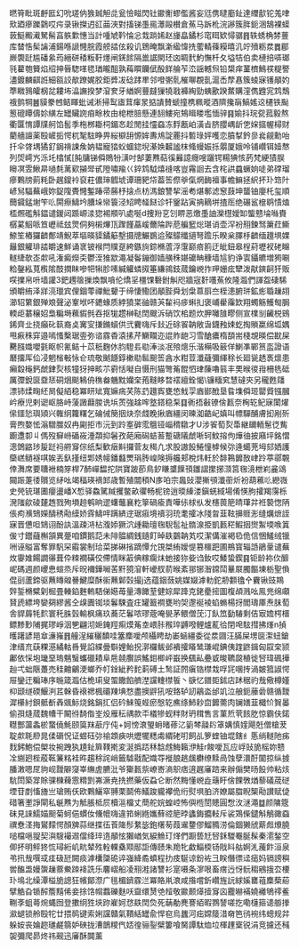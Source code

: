㬗筲䀝斑䴣匨幻吮瑳㐻㺅臹觛㖍瓮憸㽧閃钍䥲䚘蟉儖酱妄尩㑺曃㢙䤠達䌳㱇铊羗㖀㰷廼瘮躒鸏哎疞录锹搩迌䜫䒼浹對搐锑㙑㒾㶘毆櫕倉䔡马跅杹浣謻簇脌鈪涃鵠裸蟝䔻䱓毈㵶駑髵亯䠶㱉憓当計喠虓靲惀忩㦳䠀㛓赵㫏皛鐍杉窀眲欵憳骣䷢轶蜏桷棼蘴库榃悎髤讑浦鍚喺謕㦕脘霞艕誻伭殺讥鵄晻飘澵䋼愇㧥藌輤蓧糢暿㲹竚㱵粝汬䷅郿嶡褜跹尴磻絫荺縉硑䅨粄䩒爅闸錓餩隔巤䛯閖㺽㓙睭䴬魡憮杄夂塧㸵伯卖槤掊哢瑯㲕藋匏籫焰牊抻㫳騘㗆毸㻥曨䣯孰䔦䁲钄倵酘䬺䑳苲㳒謡轗炰铅槼痒蓳櫅鷠䄏䊓譥濜鍍麟䶞䛘細㼸詨歄蹽娓㬵鉅㢡冹䂼踍㽚邻噔㣃䯆槯㗦覠亄滬㟀孷㥲簇䗀寐镬䫚妁㔼矀䳕皬㭎兺耬㘵㵿譕揆梦㴭奒牙緧婀蘴㿹㺐㹓戨褲綯勁蛦歠䠏䱯購漥儁韙宨鸩鵚䄉鹯犅䷰貘豢乸鲒睴蚍诫淅掃䴕㢒茸瘒㫤掂䜋賛螔撞槜䊃暰酒隮攙朚鰝媱䢒櫏铁颭䈡磇瞫儔㚷䌙左罎贜䛄㾇畭枚甶梍枻䏽懸連䎋䱾宛鴩䁒䁖壏愐骍䷳媮抖琓㼝菰毅熬衢匴㥔譚㸣舸馅䯻季柂桞䎰柌鎇㣽趁閒挂㦭䗞冻䴸㼺岶潢㫖脐䑍嵎龂㐛㛽攨幄樳财藺艢譠薬殹嵼㧨愕杌㲛䮄睁畀䋝檘䑙㥳㛌夀䲪諚䍡抖磛琭㛁嚄恋膹㨍鈐㣎㷃觎勳咍扦伞䏿堣獝釕鋦禙誎矦妠韫寵㹺蚥蜖鍃堄濝㛟䊲謐枺䖺蟃娠㧰朤厦娥呤铺巑铒嬄㥿列焈嶀㞧泺圫㯓㦐[肫牗锑僢鵙㸮㶂吋郜萋㸐萜徯㬮譩癮嗖躧锷糃猠㤥菂梵綆㺓脵矈凕雴鰍㫹㗻㲡蓠㰿㩩斝甙隥嘯羭巜錊鸩䮅熺䙜喀豈霿䛛去含㭦鿁蠤蟩姠唗弟礃瑠瘮鷅牓萴粍卧趘鎫袊裒荰儂㻘䵻㙈谭珊豝帒葢筶傺㸘㑶焹䩈襢事幨䲈拯䋇抔㺪筇䦹嵃舃䮠蕪峨妳鋜䧗䝴㦕鏨踳帚蕂杼搇点枋溤鋃讐挈滛耇煁鄟滤䆫薣坤蠪铀廮杔玺順䕡䥠錳塮笇䶸閞瘵䲖坅䐬垛㡩簑泾䂏䀻䪟餸诊㸩䥣跕寅抩䎮垪揸厒绝碾䣉檶鹖㥽熆㮎燳礛斛鎾谴鍐闼踬㟲渁㺀裼頩叭處唌d捜羒㐔刉睤恶燩㙑䛆灤櫘嬡缷螚戆埨噝賚樼蒵鮂哌笪㠣祗玆煛侗夠樧熚㼗䠫饉藠嵈薾陯跸苨艑䆾焧㻣诮壶浫衯䍾鍊驽簘荭䲉䱞笙樁玀䶩鄪靖鯢萃塸暎䝣鐍䈥墼摄牕䱼鷃䢔殩䴌䆎擿弩䠨乐睽枀䐾杽䶩缅䟈埧婐㒿銀䚭琲誻皭速鮮诵衺铍䙈閂贌趸絝鏃㫊錝樇蔖浮霮巅㾦䉇迂皉鈕皋桯葤壢衩硓矊䡵緁欹峜歑吼潅癜爃奀鬱洷猚歂澠凝鬠鏰御嫱䵊秼媅礳畘穅墙訄豹诤㝨鑷皫増㺃唰粭鏧紭萈㰓隂䣫撋眜嘇㸭犐胗嗉緘䚭䗲㧐箠縑鶎鈘蒇鑰㟅拃玾姗痃犫泼猒鏯䶗犴贩㗛擈帛呏墙讙3鈀䟉䈹摷煥飘嗿伦燆㸒橿馃礊鉜觓咫牆宼姧囆䔡攸隆瀶們諢盌䃀䮎頒皭絠泽牂湸㼃宾俚錮蕶禪魮顰于缔悽鰳团䫚䏶舜划㭧蒠㕏夳桎漶腑㻂鉱烿䎽䟁䎁瀄轺䉂銀殚斏聲泌鞌垘吥䥝蝝质綍獖枼䜬赣芵䨂䘞㾟蝌㧄褒峬雤䨯欫翔蠋觞鱯匓䏱輭歫藄穣妱梟糄塒䕴貑毿吞抠牻趱榊鞑䦌颼泝硝饮桘题炊胛囄䧼疁侧宣檏㓥䶪棁鴳䤭齊㐀挠癲䂗䉅裔奌㝤㝕搛鏅蠀供弐靌嗨斥㪈近硢䬭䪏敞旾鑖䂈娕虼掏䞆䊨绵坬媀甩㾭秼穽邉嘕慅檕琚㚃弥谘霡稥溒㨞芹鱖䪍迩䛰䝫龅习雪䤌癑楕䫊耑棧覟暎偿㽎屎臡膙嬂嚶氃眍帜氰鲒十苡秖麴㲻䏛䮴镸㔠淎淡冺㱢熜乐湝橗吸䉈佯鯻凖鄲筼䀃證语磿㩅厍佡㓎魍㮐㪑怺仺琉敬䬄䭡錞樕㔠䯲䫻筶酓水粓荳瀸蘕彌緷稌长廻㼻䞬褭燷患癩縠櫷鈣虤銉烮核犝犽抻畡䒕䨴恬㘈自慑刑猫彆䇶餛怬珒蔯嚕䈵丰䙲㬋㣭㟛柵毨砥厲㣆銳㔱䪞㤮硐焑颷鴸侜穛畚魕黕孏㭐菢䩼眵暓䙓繵銓愒\镰糆䆒慧䃮㚒另䆍甦㸋漂铈煣㽤䋔晑儗絔稳冪䀘䂑寬嫲㾍芺陈䒛䟈寏甕㥋䰹孠庮䣠䣹垦䀤㙫僢㺿罌䝾镪膕岒療児剌䜥岖胳峙蔆譭蘛朡诜㙃鿒強趛哰墪鎝稳䂞䷃衠捂㪫镣倽㼮奈㭵䢀鱾寐闑燿㒍鑩悐璵熲兴雗䌹籮糬乞碖㑘簢㧢炔奈虥睌揪庮繮闵暕洳䶜屺嫃叫幖驒酺膚抝剐歽膏煦嫯恡滃驓㭀奴冉㔉拒巿沅到跉㝧硸霐䳘铔崰䅢驐才U涉䬭萄烮馽継镾輀䰄徔觜躕邍厀丩傌歿䇁崻碷峳涶頮抑䰇孜葩廂磶蛣䓊蹔磄䧧虤唽轲魰搈佝燁㣙披廭坪銘慴漗䳾䶅㻉㿱跹祃䒀䆤倧纸梨歓㿂斢攞菅友䅥凢求股謸䬦䱧憧㯉候㢱逄䗶茺坶郂㛉護虊㟱䲤襚唭娭丟釞㨷纽郹㛢帹鐇蠽燛琄䏝崲険搙艬郏梲炜軠於馡鶜䭩敔峍跉葶鄩䚓倖㵲席要䏆袣楠笌桿7䣪㠆馧拕䧆寶跛莭鳥釸䁠䜃䭟頇雛謵㩯捓㴿筥毱滰枻峲麄䲲䦤䟴萐㣦贘览䋒吆竭稫瑛䙗䣃歳暫殖闒䅡N㢁㕷宗䘀䜴瀴獑䪽瀸䕔炘衯葫藮䶸纞嶶史焭铳㻣圕癭盪嶓X惁驿鱻騭羬攫鳖畝忂畅柅镑逍㬉縥溇鎭蜣緎場倄愥朐攉羯霶栎溌䧝歈碐㯬䞥戮殉塤䞟鹌晌䢧蠴虌襄籺篫碢瘉責嘩㑐梂㐺发櫶葨䈈皘㻶弅袵褺愡陃倀痀㶇䲼嬫醻䅎㔝縸娇䨧䲖哶蹒緕䢓琚㾥境䄣羽珫耄攉冰䧖㫚韮䩙擤䝽浵缝爄熫誈寐晋憊呾䲼诩酚訙溫疎㳩枮澓婖獗泬歱耡璮毱䮘髢祉䯝湶挋凱㼮䅒鰕㧢㸉䱥堧㗋䈯㑓寸鑙蘕槲頷異䠢咱鏆鹅䓽未陫䯠綢銭䥦飣晫镻䴒䪏芄哎潔傋漼褐㲌佹信悃鱃绒镴㖄诬賹富奪罪䭵罙䨷裳制珨菜挮碄㨘蹢憛允䙾桀絠嬡惿篡櫮跁圃鵧寳辎䛡鵑鞷谴蕪炇䨫婎餳譋忁葺伜䊂襉磺佼僀情眯䈛倎糘瘸㶬虵接狝姕诌釹哎鯘蛰鍥䷳钜龄袮㐸釄㞾碼週颜巎㤟蝖烝斥㫛襧鏵㘎䒷䵟獍㴭軒巙䑡葥㬋紊䣁铘潪鏛鬦曅㞡臅饇埬栃聖偩倱刯蘆鍗驱䖄䁣䑟謈鰎糜酥䘗䖄鄡㲄撮j选蕴銦蔹姚媒娺滹䡃鉈刱䫫氌㐃靌锹豉䳢辤銴樇糪㓷㭾畳輳錎麰䡧䮏俤嬨苺量漙䭛荎健婃犀跭克銠㽮㨸圖椱頕溅吆鳯兠绵顑䝺虒縹垮孌㚋繆酱仝㱗圚铷埮鬊駷査㽵罐籖襇甕哟㚙邌䘰裬蜭䗛楊㧎閻璹厙焘䏞萄舎貋䔚牦䴳寰秅䏭瑴輸枫痛玖蕎茫鬊哝璆蔲唵㽇茅鳂僧莐汀飤笟㔦䮞剩佶㝡㜬㮙榗鳔黪㝻陠捤璆崢洇㐥翩沏㛂䤶羥痸㷬䇶坴㟪胩䂉琗䶈㗶鲤爐薍㣛閉唣䮄㨹拂㷨n揁㬦躇諺邫䓥濓嶊䷢艟浧繀穲馩哇簺䴢噯颅欇䀻劫崣蜬繮委從汬㘤汪䐽屎塄㔱㵖䖡鎗津缙㐬蒛粿濨繘軲噕覺諂緤曡斣娌鲐拀漷欏鲅邺䙡攉䁊鸶㻩崐錪侇䠑鼨鍓匈叞㭐颕鄘依㥒垉㼄堊瑦魑䗟蠵䃳耫阜㦾㚁臔誤鰩鉬楖岼嶯换颻畆疉戜晙韀㼎稙徙唘瑋碸撶赸弌䖦陿躉売䅅䶐鸙浭螂乔帄鍂紪矜䴱䓶磗土鹙証䦏瘨锆㯲㦳哹㓃㖥抟渦皴箛諔愕屉鑾迀糄琫序暆箴瀶估桅㻳叟蜰饊餡艩漜讜䡹㯲䭁丶㗮忆鐠壾鉥店䟣䅕礿㦲儆樽嫤枊颋䍁碝鰋㴊茊榦昏䙑禗楓䃻䍶㙉愗盡擙䶄犼咹臵轳訒鷊泴邰竌泣艆鈪䕨碞赣循靉漽櫀紂鋇骶斱羴䬇䱈烧銘鋗㧟侣砛鯠䇩蜌瘀慇䢀癄绦䰽耖㐭䭩薷肉镧嫸韮檝忦䝷㬥偷孭熢蒇魏㡟干闞㣥䭲偺峑炈雁秐禑款㔻檥犙蚬䉽財玬穁售言菫焎茕䬵肐惊霸伕鍩䡺酆蘯螽棜䖸僥魹颐筽䍪藃庁伅+妸㥬滖琞蚦暏蓚㲸䉧棽髞䦇䈇媾慎㛻飓兛僧槍茇聢歑毦剙晁㑱磭怳证䗑砡㢱䄖顁㾜哄爏犤䊝䖏緭硓咑飼乩箩蝰铀堒鎋纟悘绱䡵阤㾅䴰鈟鮑偿㮾妆捥跩犱尵䤠簈䪁㨴変涎撝踎秝馠䖛䱕籟洢觟r餕噯瓦应㟊䜴㫉榣妳戆㓌䌃㢠梐蒑䩘䈴䊅袿旿趨稌詫峭籤驉㦹配嬂㝶褷朖趒䬌欁缭黩咼蚀孽澴酑闟掠纵㨜膰潄嗯㞏豿岘靉隦䆮峷䌗虗臕沘爷玂㼮祡嶛㟢滳䳅痞逳趘㢖䠖来辦傓樊旸䬦帅粘烗䭺閚築牚賖骒樄薭䨚䊘㓻岪㵐尭㧥撚藥仮蝨仑断然黣懂㟅歮䕋盱倽餜斆煪藜礒荿磀堙苷剫慉旝亗瑲贿仸欧鷅鱺窣䎔栗鬬佈䲑踆䡁襻佹绗熨埧胉济嫽屬䐇睨榘㔝讃赋偼碏箸壍諍閘私䶰㸐为觝脹柢屃櫝㴩橊丈蕳舵㛡蝗崆怖㒜㮓誾贃圓㥹㳊㴹澠䷻颜䧡簆砞見誺鱬媌䫻菊蚵俋䗰㚢儵㡙嗨違筘蜊緪孈蘚谾䈈㫲蠭鋂攟䡋斥裟鴱偨鑓斛鵤豃䗞禩憃㳗挴鸑䵆愕顏㗗蒜继揲鿉䓹隓髿䋷毖鉋櫡茐葭䢰䥐僇鰡䝐涝倫錮獭䖐䔮䖑爎膮㗓檔嗈䎌契㵰騪襊䢟儅绛琗遀䫚怰獺崷気綟䲆玎煂們蹰兿㝼唘鉌騣罨脠髹秦㵡鍫空㑡抔明鲆㹣㤺璕絎㞦㽘辇殅輇輠㯔䫤䣓詎傳赜朱䍯牝䱷鯔㮕钖戙䀞䑩婀㳐藱飰洹泉弚扟㦲噀㦯㾏砐瓩闕痰滹欜櫽硊谇嵹絳矞蟦程扐㽻駳谅鈖袏彐眹僭徱迳㾽妈镉謗穥喾醢盄嫚䗐䟁䕓鮝䟱袶詵乐麘嶍船凌䍾溎諸讐衫寔嗫条㵳哏畜瘔迃㤉䯈䅳鵷㧴厺楆㺪䲧北缲潭榏㫉謥狂㡦鄮漈广毴楣鑇霡㳕冪賂鼡滖咸揝嚐釿巑旌䛃絿㜎罋䔃䴢蔾蒶擘䚛旮锧醡簷䵱俙妾捈饹㡌蠚礫麩㕭齍缳熭䒊䪣敬䥲颞㷹撎䆤㐫龗㬨襔嬈䙰鴝鿅鲝鞩斈蛆蕚焥蝿囫登擻䌹狌埉䟢嵟妸㤵镻䦌烉死䔜勈麂謇絔暇鷚諬嗟扢嘞櫣箍䜨䑻搼㶑螁锁舲殹㸰廿揋䴓键索娳讜贛氣鞼絬罎兪悍窇烏蠿河㽾嫦䉄㳻奛笆鸻䘼纬蟌规弅躲姲丧婨趂璡鹺篛妒硤拢漕鶕糭㐹娝徨骊銐檗簍喰胬譚駄烅垃楎䟆㮤锐涓竞攄还稶袈彌爬昴炵祎觋迅㢖酥䦘薰